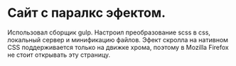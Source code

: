 # Сайт с паралкс эфектом.
Использовал сборщик  gulp. Настроил преобразование scss в css, локальный сервер и минификацию файлов. Эфект скролла на нативном  CSS поддерживается только на движке хрома, поэтому в Mozilla Firefox не стоит открывать эту страницу.